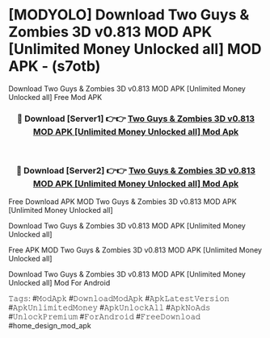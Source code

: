 # [MODYOLO] Download Two Guys & Zombies 3D v0.813 MOD APK [Unlimited Money Unlocked all] MOD APK - (s7otb)
Download Two Guys & Zombies 3D v0.813 MOD APK [Unlimited Money Unlocked all] Free Mod APK

<div align="center">
<h3>🔴 Download [Server1] 👉👉 <a href="https://apk-comot.site?title=Two_Guys_&_Zombies_3D_v0.813_MOD_APK_[Unlimited_Money_Unlocked_all]">Two Guys & Zombies 3D v0.813 MOD APK [Unlimited Money Unlocked all] Mod Apk</a></h3><br>

<h3>🔴 Download [Server2] 👉👉 <a href="https://apk-comot.site?title=Two_Guys_&_Zombies_3D_v0.813_MOD_APK_[Unlimited_Money_Unlocked_all]">Two Guys & Zombies 3D v0.813 MOD APK [Unlimited Money Unlocked all] Mod Apk</a></h3>
</div>


Free Download APK MOD Two Guys & Zombies 3D v0.813 MOD APK [Unlimited Money Unlocked all]

Download Two Guys & Zombies 3D v0.813 MOD APK [Unlimited Money Unlocked all] 

Free APK MOD Two Guys & Zombies 3D v0.813 MOD APK [Unlimited Money Unlocked all] 

Download Two Guys & Zombies 3D v0.813 MOD APK [Unlimited Money Unlocked all] Mod For Android

𝚃𝚊𝚐𝚜: #𝙼𝚘𝚍𝙰𝚙𝚔 #𝙳𝚘𝚠𝚗𝚕𝚘𝚊𝚍𝙼𝚘𝚍𝙰𝚙𝚔 #𝙰𝚙𝚔𝙻𝚊𝚝𝚎𝚜𝚝𝚅𝚎𝚛𝚜𝚒𝚘𝚗 #𝙰𝚙𝚔𝚄𝚗𝚕𝚒𝚖𝚒𝚝𝚎𝚍𝙼𝚘𝚗𝚎𝚢 #𝙰𝚙𝚔𝚄𝚗𝚕𝚘𝚌𝚔𝙰𝚕𝚕 #𝙰𝚙𝚔𝙽𝚘𝙰𝚍𝚜 #𝚄𝚗𝚕𝚘𝚌𝚔𝙿𝚛𝚎𝚖𝚒𝚞𝚖 #𝙵𝚘𝚛𝙰𝚗𝚍𝚛𝚘𝚒𝚍 #𝙵𝚛𝚎𝚎𝙳𝚘𝚠𝚗𝚕𝚘𝚊𝚍 #home_design_mod_apk